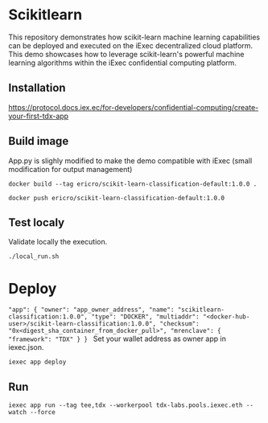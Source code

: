 # Scikitlearn

This repository demonstrates how scikit-learn machine learning capabilities 
can be deployed and executed on the iExec decentralized cloud platform.
This demo showcases how to leverage scikit-learn's powerful machine learning algorithms within the iExec confidential computing platform.

## Installation

https://protocol.docs.iex.ec/for-developers/confidential-computing/create-your-first-tdx-app

## Build image 

App.py is slighly modified to make the demo compatible with iExec (small modification for output management)  

`docker build --tag ericro/scikit-learn-classification-default:1.0.0 .`

`docker push ericro/scikit-learn-classification-default:1.0.0`


## Test localy

Validate locally the execution. 

`./local_run.sh`

# Deploy 

`"app": {
    "owner": "app_owner_address",
    "name": "scikitlearn-classification:1.0.0",
    "type": "DOCKER",
    "multiaddr": "<docker-hub-user>/scikit-learn-classification:1.0.0",
    "checksum": "0x<digest_sha_container_from_docker_pull>",
    "mrenclave": {
      "framework": "TDX"
    }
  }
`
Set your wallet address as owner app in iexec.json. 

`iexec app deploy`

## Run 

`iexec app run --tag tee,tdx --workerpool tdx-labs.pools.iexec.eth --watch --force`


